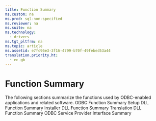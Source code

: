 ```yaml
---
title: Function Summary
ms.custom: na
ms.prod: sql-non-specified
ms.reviewer: na
ms.suite: na
ms.technology: 
  - drivers
ms.tgt_pltfrm: na
ms.topic: article
ms.assetid: e7fc96e3-3f16-4799-b70f-49febed53a44
translation.priority.ht: 
  - en-gb
---
```

# Function Summary
<?xml version="1.0" encoding="utf-8"?>
<developerReferenceWithoutSyntaxDocument xmlns="http://ddue.schemas.microsoft.com/authoring/2003/5" xmlns:xlink="http://www.w3.org/1999/xlink" xmlns:xsi="http://www.w3.org/2001/XMLSchema-instance" xsi:schemaLocation="http://ddue.schemas.microsoft.com/authoring/2003/5 http://dduestorage.blob.core.windows.net/ddueschema/developer.xsd">
  <introduction>
    <para>The following sections summarize the functions used by ODBC-enabled applications and related software.</para>
    <list class="bullet">
      <listItem>
        <para>
          <legacyLink xlink:href="7aa635da-e6b7-439f-8e9b-c3860e24de5e">ODBC Function Summary</legacyLink>
        </para>
      </listItem>
      <listItem>
        <para>
          <legacyLink xlink:href="d18169eb-89f7-4079-be70-a85713030191">Setup DLL Function Summary</legacyLink>
        </para>
      </listItem>
      <listItem>
        <para>
          <legacyLink xlink:href="666c09d3-1e10-4d89-9b42-eda2957a87f0">Installer DLL Function Summary</legacyLink>
        </para>
      </listItem>
      <listItem>
        <para>
          <legacyLink xlink:href="76436acc-e6b8-42ec-a4bf-0edea65d0286">Translation DLL Function Summary</legacyLink>
        </para>
      </listItem>
      <listItem>
        <para>
          <legacyLink xlink:href="ace6085b-355b-435b-8734-503fc3c12ec2">ODBC Service Provider Interface Summary</legacyLink>
        </para>
      </listItem>
    </list>
  </introduction>
  <relatedTopics />
</developerReferenceWithoutSyntaxDocument>